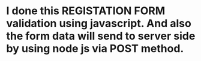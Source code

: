 # I done this REGISTATION FORM validation using javascript. And also the form data will send to server side by using node js via POST method.
